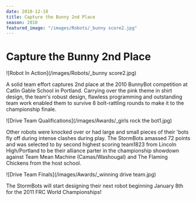 ```yaml
---
date: 2010-12-18
title: Capture the Bunny 2nd Place
season: 2010
featured_image: "/images/Robots/_bunny score2.jpg"
---
```


# Capture the Bunny 2nd Place


![Robot In Action](/images/Robots/_bunny score2.jpg)

A solid team effort captures 2nd place at the 2010 BunnyBot competition at Catlin Gable School in Portland. Carrying over the pink theme in shirt design, the team's robust design, flawless programming and outstanding team work enabled them to survive  8 bolt-rattling rounds to make it to the championship finale.

![Drive Team Qualifications](/images/Awards/_girls rock the bot1.jpg)

Other robots were knocked over or had large and small pieces of their 'bots fly off during intense clashes during play. The StormBots amassed 72 points and was selected to by second highest scoring team1823 from Lincoln High/Portland to be their alliance parter in the championship showdown against Team Mean Machine (Camas/Washougal) and The Flaming Chickens from the host school.

![Drive Team Finals](/images/Awards/_winning drive team.jpg)

The StormBots will start designing their next robot beginning January 8th for the 2011 FRC World Championships!
